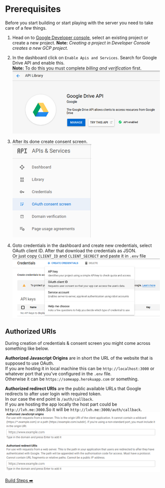 # Prerequisites

Before you start building or start playing with the server you
need to take care of a few things.

1. Head on to [Google Developer console](https://console.developers.google.com/apis/dashboard),
select an existing project or create a new project.
**Note:** *Creating a project in Developer Console creates a new GCP project.*

2. In the dashboard click on `Enable Apis and Services`.
Search for Google Drive API and enable this.  
**Note:** To do this you must complete *billing and verification* first.  
![Enable Google Drive Api](./img/driveapi.png)

3. After its done create consent screen.  
![Consent Screen](./img/consent.png)

4. Goto credentials in the dashboard and create new credentials,
select OAuth client ID. After that download the credentials as JSON.  
Or just copy `CLIENT_ID` and `CLIENT_SECRECT` and paste it in `.env` file  
![Credentials](./img/creds.png)

## Authorized URIs
During creation of credentials & consent screen you might
come across something like below.  

**Authorized Javascript Origins** are in short the URL of the
website that is supposed to use OAuth.  
If you are hosting it in local machine this can be `http://localhost:3000`
or whatever port that you've configured in the `.env` file.  
Otherwise it can be `https://someapp.herokuapp.com` or something.

**Authorized redirect URIs** are the public available URLs that
Google redirects to after user login with required token.  
In our case the end point is `/auth/callback`.  
If you are hosting the app locally the host part could be
`http://lvh.me:3000`.So it will be `http://lvh.me:3000/auth/callback`.  
![Authorized URIs](./img/uri.png)

[Build Steps :arrow_right:](./build.md)
